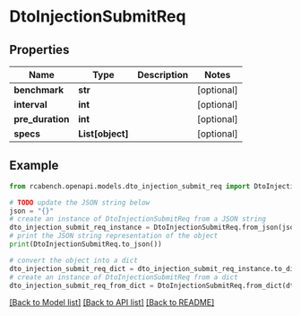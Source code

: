 # DtoInjectionSubmitReq


## Properties

Name | Type | Description | Notes
------------ | ------------- | ------------- | -------------
**benchmark** | **str** |  | [optional] 
**interval** | **int** |  | [optional] 
**pre_duration** | **int** |  | [optional] 
**specs** | **List[object]** |  | [optional] 

## Example

```python
from rcabench.openapi.models.dto_injection_submit_req import DtoInjectionSubmitReq

# TODO update the JSON string below
json = "{}"
# create an instance of DtoInjectionSubmitReq from a JSON string
dto_injection_submit_req_instance = DtoInjectionSubmitReq.from_json(json)
# print the JSON string representation of the object
print(DtoInjectionSubmitReq.to_json())

# convert the object into a dict
dto_injection_submit_req_dict = dto_injection_submit_req_instance.to_dict()
# create an instance of DtoInjectionSubmitReq from a dict
dto_injection_submit_req_from_dict = DtoInjectionSubmitReq.from_dict(dto_injection_submit_req_dict)
```
[[Back to Model list]](../README.md#documentation-for-models) [[Back to API list]](../README.md#documentation-for-api-endpoints) [[Back to README]](../README.md)



